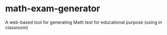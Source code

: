 math-exam-generator
===================

A web-based tool for generating Math test for educational purpose (using in classroom)

